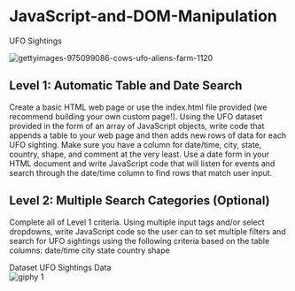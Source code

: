 # JavaScript-and-DOM-Manipulation
UFO Sightings <br>

![gettyimages-975099086-cows-ufo-aliens-farm-1120](https://user-images.githubusercontent.com/41865917/49681477-4c688700-fa70-11e8-8753-f1abf5fd26ae.jpg)

## Level 1: Automatic Table and Date Search
Create a basic HTML web page or use the index.html file provided (we recommend building your own custom page!).
Using the UFO dataset provided in the form of an array of JavaScript objects, write code that appends a table to your web page and then adds new rows of data for each UFO sighting.
Make sure you have a column for date/time, city, state, country, shape, and comment at the very least.
Use a date form in your HTML document and write JavaScript code that will listen for events and search through the date/time column to find rows that match user input.

## Level 2: Multiple Search Categories (Optional)
Complete all of Level 1 criteria.
Using multiple input tags and/or select dropdowns, write JavaScript code so the user can to set multiple filters and search for UFO sightings using the following criteria based on the table columns:
date/time
city
state
country
shape

Dataset
UFO Sightings Data <br>
![giphy 1](https://user-images.githubusercontent.com/41865917/49681497-bc770d00-fa70-11e8-9651-7a97a0a367c7.gif)
